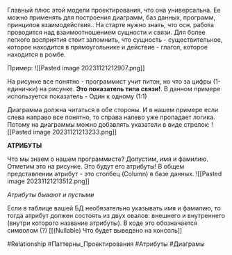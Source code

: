 
Главный плюс этой модели проектирования, что она универсальна. Ее можно применять для построения диаграмм, баз данных, программ, принципов взаимодействия..
На  старте нужно знать, что осн. работа проводится над взаимоотношением сущности и связи. Для более легкого восприятия стоит запомнить, что сущность - существительное, которое находится в прямоугольнике и действие - глагол, которое находится в ромбе.

Пример:
![[Pasted image 20231121212907.png]]

На рисунке все понятно - программист учит питон, но что за цифры (1-единички) на рисунке. **Это показатель типа связи!**. В данном примере используется показатель - Один к одному (1:1)

Диаграмма должна читаться в обе стороны. И в нашем примере если слева направо все понятно, то справа налево уже пропадает логика. Потому на диаграммы можно добавлять указатели в виде стрелок:
![[Pasted image 20231121213233.png]]

**АТРИБУТЫ**

Что мы знаем о нашем программисте? Допустим, имя и фамилию. Отметим это на рисунке. Это будут его атрибуты! В общем представлении атрибут - это столбец (Column) в базе данных.
![[Pasted image 20231121213512.png]]

*Атрибуты бывают и пустыми*

Если в таблице вашей БД необязательно указывать имя и фамилию, то тогда атрибут должен состоять из двух овалов: внешнего и внутреннего (внутри которого название атрибуты). В коде это обозначается символом (?) [[(Nullable) Что будет выведено на консоль]]


#Relationship #Паттерны_Проектирования #Атрибуты #Диаграмы